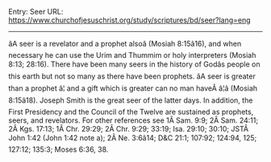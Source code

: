 Entry: Seer
URL: https://www.churchofjesuschrist.org/study/scriptures/bd/seer?lang=eng

---

âA seer is a revelator and a prophet alsoâ (Mosiah 8:15â16), and when necessary he can use the Urim and Thummim or holy interpreters (Mosiah 8:13; 28:16). There have been many seers in the history of Godâs people on this earth but not so many as there have been prophets. âA seer is greater than a prophet â¦ and a gift which is greater can no man haveÂ â¦â (Mosiah 8:15â18). Joseph Smith is the great seer of the latter days. In addition, the First Presidency and the Council of the Twelve are sustained as prophets, seers, and revelators. For other references see 1Â Sam. 9:9; 2Â Sam. 24:11; 2Â Kgs. 17:13; 1Â Chr. 29:29; 2Â Chr. 9:29; 33:19; Isa. 29:10; 30:10; JSTÂ John 1:42 (John 1:42 note a); 2Â Ne. 3:6â14; D&C 21:1; 107:92; 124:94, 125; 127:12; 135:3; Moses 6:36, 38.
